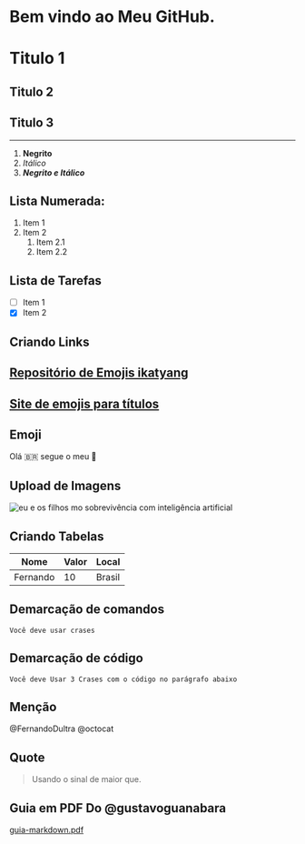 # Bem vindo ao Meu GitHub.

# Titulo 1
## Titulo 2
## Titulo 3
---
1. **Negrito**
1. _Itálico_
1. __*Negrito e Itálico*__

## Lista Numerada:
1. Item 1
2. Item 2
   1. Item 2.1
   2. Item 2.2
## Lista de Tarefas

- [ ] Item 1
- [x] Item 2 

## Criando Links
[Repositório de Emojis ikatyang](https://github.com/ikatyang/emoji-cheat-sheet)
---
[Site de emojis para títulos](https://emojipedia.org)
---
## Emoji 

Olá 🇧🇷 segue o meu 🧠

## Upload de Imagens
![eu e os filhos mo sobrevivência com inteligência artificial](https://github.com/FernandoDultra/Welcome/assets/101875551/30c032bf-6d8f-4937-9420-2d8ba133b023)


## Criando Tabelas

Nome | Valor | Local
---|---|---
Fernando | 10 | Brasil

## Demarcação de comandos

`Você deve usar crases`

## Demarcação de código

```
Você deve Usar 3 Crases com o código no parágrafo abaixo
```

## Menção 

@FernandoDultra
@octocat

## Quote

> Usando o sinal de maior que.


## Guia em PDF Do @gustavoguanabara

[guia-markdown.pdf](https://github.com/user-attachments/files/15900780/guia-markdown.pdf)


